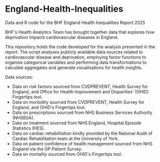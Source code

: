 # England-Health-Inequalities
Data and R code for the BHF England Health Inequalities Report 2025

BHF's Health Analytics Team has brought together data that explores how deprivation impacts cardiovascular diseases in England. 

This repository holds the code developed for the analysis presented in the report. The script analyses publicly available data sources related to cardiovascular disease and deprivation, employing factor functions to organise categorical variables and performing data transformations to calculate aggregates and generate visualisations for health insights. 

Data sources:
  * Data on risk factors sourced from CVDPREVENT, Health Survey for England, and Office for Health Improvement and Disparities' (OHID) Fingertips tool.
  * Data on morbidity sourced from CVDPREVENT, Health Survey for England, and OHID's Fingertips tool.
  * Data on prescriptions sourced from NHS Business Services Authority (NHSBSA).
  * Data on treatment sourced from NHS England, Hospital Episode Statistics (HES).
  * Data on cardiac rehabilitation kindly provided by the National Audit of Cardiac Rehabilitation team at the University of York.
  * Data on patient confidence of health management sourced from NHS England via the GP Patient Survey.
  * Data on mortality sourced from OHID's Fingertips tool.

